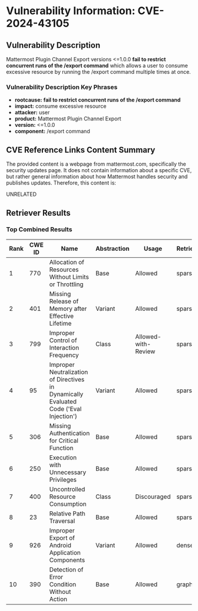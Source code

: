 # Vulnerability Information: CVE-2024-43105

## Vulnerability Description
Mattermost Plugin Channel Export versions <=1.0.0 **fail to restrict concurrent runs of the /export command** which allows a user to consume excessive resource by running the /export command multiple times at once.

### Vulnerability Description Key Phrases
- **rootcause:** **fail to restrict concurrent runs of the /export command**
- **impact:** consume excessive resource
- **attacker:** user
- **product:** Mattermost Plugin Channel Export
- **version:** <=1.0.0
- **component:** /export command

## CVE Reference Links Content Summary
The provided content is a webpage from mattermost.com, specifically the security updates page. It does not contain information about a specific CVE, but rather general information about how Mattermost handles security and publishes updates. Therefore, this content is:

UNRELATED

## Retriever Results

### Top Combined Results

| Rank | CWE ID | Name | Abstraction | Usage  | Retrievers | Individual Scores |
|------|--------|------|-------------|-------|------------|-------------------|
| 1 | 770 | Allocation of Resources Without Limits or Throttling | Base | Allowed | sparse | 0.217 |
| 2 | 401 | Missing Release of Memory after Effective Lifetime | Variant | Allowed | sparse | 0.209 |
| 3 | 799 | Improper Control of Interaction Frequency | Class | Allowed-with-Review | sparse | 0.206 |
| 4 | 95 | Improper Neutralization of Directives in Dynamically Evaluated Code ('Eval Injection') | Variant | Allowed | sparse | 0.202 |
| 5 | 306 | Missing Authentication for Critical Function | Base | Allowed | sparse | 0.201 |
| 6 | 250 | Execution with Unnecessary Privileges | Base | Allowed | sparse | 0.194 |
| 7 | 400 | Uncontrolled Resource Consumption | Class | Discouraged | sparse | 0.192 |
| 8 | 23 | Relative Path Traversal | Base | Allowed | sparse | 0.189 |
| 9 | 926 | Improper Export of Android Application Components | Variant | Allowed | dense | 0.419 |
| 10 | 390 | Detection of Error Condition Without Action | Base | Allowed | graph | 0.002 |

